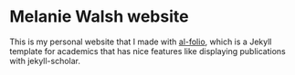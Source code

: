 # Melanie Walsh website

This is my personal website that I made with [al-folio](https://github.com/alshedivat/al-folio), which is a Jekyll template for academics that has nice features like displaying publications with jekyll-scholar.